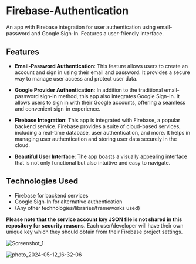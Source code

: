 # Firebase-Authentication

An app with Firebase integration for user authentication using email-password and Google Sign-In. Features a user-friendly interface.

## Features

- **Email-Password Authentication**: This feature allows users to create an account and sign in using their email and password. It provides a secure way to manage user access and protect user data.

- **Google Provider Authentication**: In addition to the traditional email-password sign-in method, this app also integrates Google Sign-In. It allows users to sign in with their Google accounts, offering a seamless and convenient sign-in experience.

- **Firebase Integration**: This app is integrated with Firebase, a popular backend service. Firebase provides a suite of cloud-based services, including a real-time database, user authentication, and more. It helps in managing user authentication and storing user data securely in the cloud.

- **Beautiful User Interface**: The app boasts a visually appealing interface that is not only functional but also intuitive and easy to navigate.

## Technologies Used

- Firebase for backend services
- Google Sign-In for alternative authentication
- (Any other technologies/libraries/frameworks used)

**Please note that the service account key JSON file is not shared in this repository for security reasons.**
Each user/developer will have their own unique key which they should obtain from their Firebase project settings.

![Screenshot_1](https://github.com/GagandeipSingh/Firebase-Authentication/assets/128288970/cb42fb8f-5bbd-41b5-8bf2-be135e40acd2)

![photo_2024-05-12_16-32-06](https://github.com/GagandeipSingh/Firebase-Authentication/assets/128288970/2242cf49-5d47-4864-b7a6-eb5e76ef64be)

